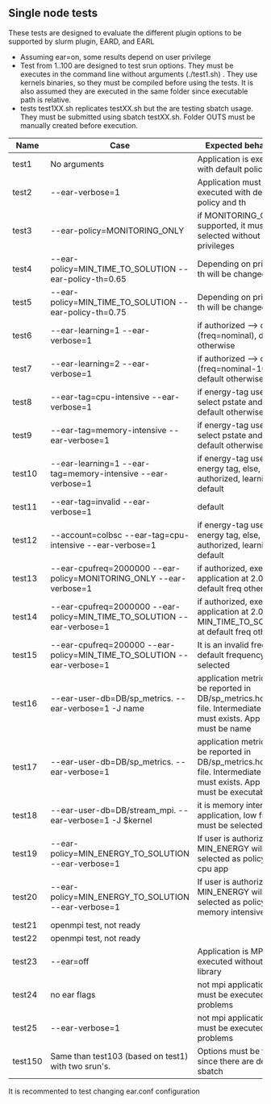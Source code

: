 Single node tests
-----------------

These tests are designed to evaluate the different plugin options to be supported by slurm plugin, EARD, and EARL
* Assuming ear=on, some results depend on user privilege
* Test from 1..100 are designed to test srun options. They must be executes in the command line without arguments (./test1.sh) . They use kernels binaries, so they must be compiled before using the tests. It is also assumed they are executed in the same folder since executable path is relative. 
* tests test1XX.sh replicates testXX.sh but the are testing sbatch usage. They must be submitted using sbatch testXX.sh. Folder OUTS must be manually created before execution.

| Name   |Case             | Expected behavoiour                                                         |
| -------|----------------- | --------------------------------------------------------------------------- |
| test1  |No arguments     | Application is executed with default policy and th                          |
| test2  |--ear-verbose=1  | Application must be executed with default policy and th					 |
| test3  |--ear-policy=MONITORING_ONLY | if MONITORING_ONLY is supported, it must be selected without privileges |
| test4  |--ear-policy=MIN_TIME_TO_SOLUTION --ear-policy-th=0.65 | Depending on privileges, th will be changed or not |
| test5  |--ear-policy=MIN_TIME_TO_SOLUTION --ear-policy-th=0.75 | Depending on privileges, th will be changed or not |
| test6  |--ear-learning=1 --ear-verbose=1 | if authorized --> ok (freq=nominal), default otherwise |
| test7  |--ear-learning=2 --ear-verbose=1 | if authorized --> ok (freq=nominal-100000), default otherwise |
| test8  |--ear-tag=cpu-intensive --ear-verbose=1 | if energy-tag user--> select pstate and ear=off, default otherwise |
| test9  |--ear-tag=memory-intensive --ear-verbose=1 | if energy-tag user--> select pstate and ear=off, default otherwise |
| test10 |--ear-learning=1 --ear-tag=memory-intensive --ear-verbose=1 |if energy-tag user --> energy tag, else, if authorized, learning, else default |
| test11 |--ear-tag=invalid --ear-verbose=1 | default |
| test12 |--account=colbsc --ear-tag=cpu-intensive --ear-verbose=1|if energy-tag user --> energy tag, else, if authorized, learning, else default |
| test13 |--ear-cpufreq=2000000 --ear-policy=MONITORING_ONLY --ear-verbose=1 | if authorized, execute application at 2.0Ghz, at default freq otherwise |
| test14 |--ear-cpufreq=2000000 --ear-policy=MIN_TIME_TO_SOLUTION --ear-verbose=1 | if authorized, execute application at 2.0Ghz with MIN_TIME_TO_SOLUTION, at default freq otherwise |
| test15 | --ear-cpufreq=200000 --ear-policy=MIN_TIME_TO_SOLUTION --ear-verbose=1| It is an invalid frequency, default frequency is selected|
| test16 | --ear-user-db=DB/sp_metrics. --ear-verbose=1 -J name| application metrics must be reported in DB/sp_metrics.host.csv file. Intermediate folders must exists. App name must be name |
| test17 | --ear-user-db=DB/sp_metrics. --ear-verbose=1 | application metrics must be reported in DB/sp_metrics.host.csv file. Intermediate folders must exists. App name must be executable |
| test18 | --ear-user-db=DB/stream_mpi. --ear-verbose=1 -J $kernel| it is memory intensive application, low freqs must be selected |
| test19 | --ear-policy=MIN_ENERGY_TO_SOLUTION --ear-verbose=1 | If user is authorized, MIN_ENERGY will be selected as policy. It is a cpu app |
| test20 |--ear-policy=MIN_ENERGY_TO_SOLUTION --ear-verbose=1| If user is authorized, MIN_ENERGY will be selected as policy. It is an memory intensive app|
| test21 |openmpi test, not ready||
| test22 |openmpi test, not ready||
| test23 | --ear=off | Application is MPI and it is executed without EAR library|
| test24 | no ear flags | not mpi applications. It must be executed without problems |
| test25 | --ear-verbose=1  | not mpi applications. It must be executed without problems |
|test150 | Same than test103 (based on test1) with two srun's. | Options must be the same since there are defined in sbatch|

It is recommented to test changing ear.conf configuration


